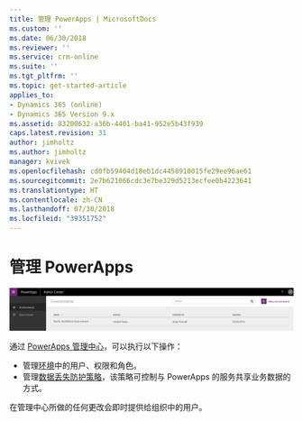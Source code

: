 ```yaml
---
title: 管理 PowerApps | MicrosoftDocs
ms.custom: ''
ms.date: 06/30/2018
ms.reviewer: ''
ms.service: crm-online
ms.suite: ''
ms.tgt_pltfrm: ''
ms.topic: get-started-article
applies_to:
- Dynamics 365 (online)
- Dynamics 365 Version 9.x
ms.assetid: 83200632-a36b-4401-ba41-952e5b43f939
caps.latest.revision: 31
author: jimholtz
ms.author: jimholtz
manager: kvivek
ms.openlocfilehash: cd0fb59404d18eb1dc4458910015fe29ee96ae61
ms.sourcegitcommit: 2e7b621066cdc3e7be329d5213ecfee0b4223641
ms.translationtype: HT
ms.contentlocale: zh-CN
ms.lasthandoff: 07/30/2018
ms.locfileid: "39351752"
---
```

# <a name="administer-powerapps"></a>管理 PowerApps

![概述](./media/introduction-to-the-admin-center/overview.png)  

通过 [PowerApps 管理中心](https://admin.powerapps.com)，可以执行以下操作：

* 管理[环境](environments-administration.md)中的用户、权限和角色。 <!-- (PowerApps P2 plan required)-->
* 管理[数据丢失防护策略](prevent-data-loss.md)，该策略可控制与 PowerApps 的服务共享业务数据的方式。 <!--(PowerApps P2 plan or Office 365 Global administrator permissions required)-->

在管理中心所做的任何更改会即时提供给组织中的用户。     